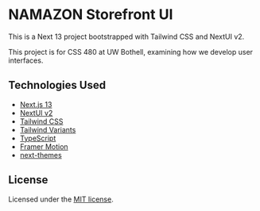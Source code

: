 # NAMAZON Storefront UI

This is a Next 13 project bootstrapped with Tailwind CSS and NextUI v2.

This project is for CSS 480 at UW Bothell, examining how we develop user interfaces.

## Technologies Used

- [Next.js 13](https://nextjs.org/docs/getting-started)
- [NextUI v2](https://nextui-docs-v2.vercel.app/)
- [Tailwind CSS](https://tailwindcss.com/)
- [Tailwind Variants](https://tailwind-variants.org)
- [TypeScript](https://www.typescriptlang.org/)
- [Framer Motion](https://www.framer.com/motion/)
- [next-themes](https://github.com/pacocoursey/next-themes)

## License

Licensed under the [MIT license](https://github.com/nextui-org/next-app-template/blob/main/LICENSE).